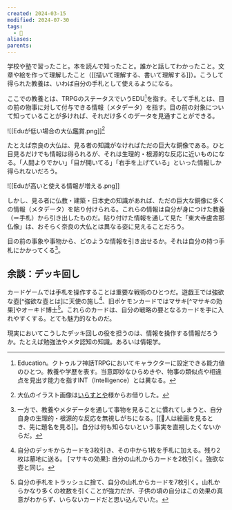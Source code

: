 ```yaml
---
created: 2024-03-15
modified: 2024-07-30
tags:
  - 💭
aliases: 
parents: 
---
```

学校や塾で習ったこと。本を読んで知ったこと。誰かと話してわかったこと。文章や絵を作って理解したこと（[[描いて理解する、書いて理解する]]）。こうして得られた教養は、いわば自分の手札として使えるようになる。

ここでの教養とは、TRPGのステータスでいうEDU[^EDUとは]を指す。そして手札とは、目の前の物事に対して付与できる情報（メタデータ）を指す。目の前の対象について知っていることが多ければ、それだけ多くのデータを見通すことができる。

[^EDUとは]: Education。クトゥルフ神話TRPGにおいてキャラクターに設定できる能力値のひとつ。教養や学歴を表す。当意即妙なひらめきや、物事の類似点や相違点を見出す能力を指すINT（Intelligence）とは異なる。

![[Eduが低い場合の大仏鑑賞.png]][^大仏の画像]

たとえば奈良の大仏は、見る者の知識がなければただの巨大な銅像である。ひと目見るだけでも情報は得られるが、それは生理的・根源的な反応に近いものになる。「人間よりでかい」「目が開いてる」「右手を上げている」といった情報しか得られないだろう。

![[Eduが高いと使える情報が増える.png]]

しかし、見る者に仏教・建築・日本史の知識があれば、ただの巨大な銅像に多くの情報（メタデータ）を貼り付けられる。これらの情報は自分が身につけた教養（＝手札）から引き出したものだ。貼り付けた情報を通して見た「東大寺盧舎那仏像」は、おそらく奈良の大仏とは異なる姿に見えることだろう。

目の前の事象や事物から、どのような情報を引き出せるか。それは自分の持つ手札にかかってくる[^教養の危険性]。

[^大仏の画像]: 大仏のイラスト画像は[いらすとや](https://www.irasutoya.com/2018/08/blog-post_911.html)様からお借りした。
[^教養の危険性]: 一方で、教養やメタデータを通して事物を見ることに慣れてしまうと、自分自身の生理的・根源的な反応を無視しがちになる。[[💭人は絵画を見るとき、先に題名を見る]]。自分は何も知らないという事実を直視したくないからだ。

## 余談：デッキ回し
カードゲームでは手札を操作することは重要な戦術のひとつだ。遊戯王では強欲な壺[^強欲な壺とは]に天使の施し[^天使の施しの効果]、旧ポケモンカードではマサキ[^マサキの効果]やオーキド博士[^オーキド博士の効果]。これらのカードは、自分の戦略の要となるカードを手に入れやすくする。とても魅力的なものだ。

現実においてこうしたデッキ回しの役を担うのは、情報を操作する情報だろうか。たとえば勉強法やメタ認知の知識。あるいは情報学。

[^強欲な壺の効果]: 自分のデッキからカードを2枚引く。単純に手札が増える。
[^天使の施しの効果]: 自分のデッキからカードを3枚引き、その中から1枚を手札に加える。残り2枚は墓地に送る。
[マサキの効果]: 自分の山札からカードを2枚引く。強欲な壺と同じ。
[^オーキド博士の効果]: 自分の手札をトラッシュに捨て、自分の山札からカードを7枚引く。山札からかなり多くの枚数を引くことが強力だが、子供の頃の自分はこの効果の真意がわからず、いらないカードだと思い込んでいた。